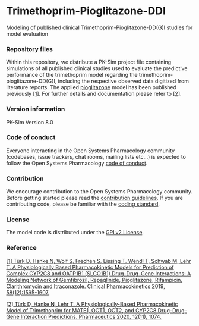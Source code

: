 # Trimethoprim-Pioglitazone-DDI
Modeling of published clinical Trimethoprim-Pioglitazone-DD(G)I studies for model evaluation

### Repository files
Within this repository, we distribute a PK-Sim project file containing simulations of all published clinical studies used to evaluate the predictive performance of the trimethoprim model regarding the trimethoprim-pioglitazone-DD(G)I, including the respective observed data digitized from literature reports. The applied [pioglitazone](https://github.com/Open-Systems-Pharmacology/Pioglitazone-Model) model has been published previously [[1](#reference)]. For further details and documentation please refer to [[2](#reference)].

### Version information
PK-Sim Version 8.0

### Code of conduct
Everyone interacting in the Open Systems Pharmacology community (codebases, issue trackers, chat rooms, mailing lists etc...) is expected to follow the Open Systems Pharmacology [code of conduct](https://github.com/Open-Systems-Pharmacology/Suite/blob/master/CODE_OF_CONDUCT.md#contributor-covenant-code-of-conduct).

### Contribution
We encourage contribution to the Open Systems Pharmacology community. Before getting started please read the [contribution guidelines](https://github.com/Open-Systems-Pharmacology/Suite/blob/master/CONTRIBUTING.md#ways-to-contribute). If you are contributing code, please be familiar with the [coding standard](https://github.com/Open-Systems-Pharmacology/Suite/blob/master/CODING_STANDARDS.md#visual-studio-settings).

### License
The model code is distributed under the [GPLv2 License](https://github.com/Open-Systems-Pharmacology/Suite/blob/develop/LICENSE).

### Reference
[[1] Türk D, Hanke N, Wolf S, Frechen S, Eissing T, Wendl T, Schwab M, Lehr T. A Physiologically Based Pharmacokinetic Models for Prediction of Complex CYP2C8 and OATP1B1 (SLCO1B1) Drug–Drug–Gene Interactions: A Modeling Network of Gemfibrozil, Repaglinide, Pioglitazone, Rifampicin, Clarithromycin and Itraconazole. Clinical Pharmacokinetics 2019, 58(12):1595-1607.](https://link.springer.com/article/10.1007/s40262-019-00777-x)

[[2] Türk D, Hanke N, Lehr T. A Physiologically-Based Pharmacokinetic Model of Trimethoprim for MATE1, OCT1, OCT2, and CYP2C8 Drug–Drug–Gene Interaction Predictions. Pharmaceutics 2020, 12(11), 1074.](https://www.mdpi.com/1999-4923/12/11/1074)

